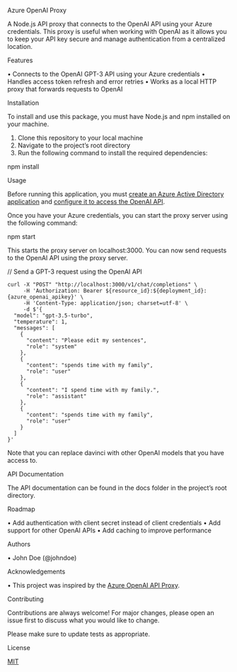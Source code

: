 Azure OpenAI Proxy

A Node.js API proxy that connects to the OpenAI API using your Azure credentials. This proxy is useful when working with OpenAI as it allows you to keep your API key secure and manage authentication from a centralized location.

Features

• Connects to the OpenAI GPT-3 API using your Azure credentials
• Handles access token refresh and error retries
• Works as a local HTTP proxy that forwards requests to OpenAI

Installation

To install and use this package, you must have Node.js and npm installed on your machine.

1. Clone this repository to your local machine
2. Navigate to the project’s root directory
3. Run the following command to install the required dependencies:

npm install

Usage

Before running this application, you must [create an Azure Active Directory application](https://learn.microsoft.com/en-us/azure/active-directory/develop/quickstart-register-app) and [configure it to access the OpenAI API](https://learn.microsoft.com/en-us/azure/active-directory/develop/howto-add-app-roles-in-azure-ad-apps).

Once you have your Azure credentials, you can start the proxy server using the following command:

npm start

This starts the proxy server on localhost:3000. You can now send requests to the OpenAI API using the proxy server.

// Send a GPT-3 request using the OpenAI API
```
curl -X "POST" "http://localhost:3000/v1/chat/completions" \
     -H 'Authorization: Bearer ${resource_id}:${deployment_id}:{azure_openai_apikey}' \
     -H 'Content-Type: application/json; charset=utf-8' \
     -d $'{
  "model": "gpt-3.5-turbo",
  "temperature": 1,
  "messages": [
    {
      "content": "Please edit my sentences",
      "role": "system"
    },
    {
      "content": "spends time with my family",
      "role": "user"
    },
    {
      "content": "I spend time with my family.",
      "role": "assistant"
    },
    {
      "content": "spends time with my family",
      "role": "user"
    }
  ]
}'
```

Note that you can replace davinci with other OpenAI models that you have access to.

API Documentation

The API documentation can be found in the docs folder in the project’s root directory.

Roadmap

• Add authentication with client secret instead of client credentials
• Add support for other OpenAI APIs
• Add caching to improve performance

Authors

• John Doe (@johndoe)

Acknowledgements

• This project was inspired by the [Azure OpenAI API Proxy](https://github.com/haha1903/azure-openai-proxy).

Contributing

Contributions are always welcome! For major changes, please open an issue first to discuss what you would like to change.

Please make sure to update tests as appropriate.

License

[MIT](https://choosealicense.com/licenses/mit/)